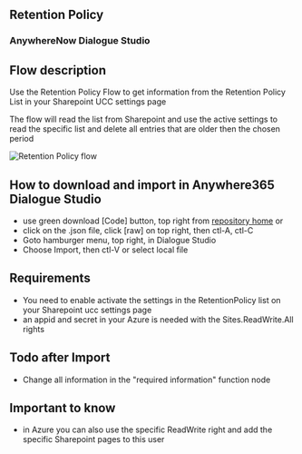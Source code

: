 ## Retention Policy
### AnywhereNow Dialogue Studio
## Flow description
Use the Retention Policy Flow to get information from the Retention Policy List in your Sharepoint UCC settings page

The flow will read the list from Sharepoint and use the active settings to read the specific list and delete all entries that are older then the chosen period

![Retention Policy flow](https://github.com/AnywhereNow/DialogueStudioFlows/blob/master/RetentionPolicy\resources/RetentionPolicy.png)

## How to download and import in Anywhere365 Dialogue Studio
- use green download [Code] button, top right from [repository home](https://github.com/Anywhere365/DialogueStudioFlows) or
- click on the .json file, click [raw] on top right, then ctl-A, ctl-C
- Goto hamburger menu, top right, in Dialogue Studio
- Choose Import, then ctl-V or select local file

## Requirements
- You need to enable activate the settings in the RetentionPolicy list on your Sharepoint ucc settings page
- an appid and secret in your Azure is needed with the Sites.ReadWrite.All rights

## Todo after Import
- Change all information in the "required information" function node


## Important to know 
- in Azure you can also use the specific ReadWrite right and add the specific Sharepoint pages to this user



